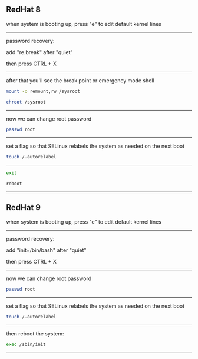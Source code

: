 
## RedHat 8

when system is booting up, press "e" to edit default kernel lines


________________________________________________________________________________________________



password recovery:

add "re.break" after "quiet"

then press CTRL + X

________________________________________________________________________________________________



after that you'll see the break point or emergency mode shell


```bash
mount -o remount,rw /sysroot
```


```bash
chroot /sysroot
```

________________________________________________________________________________________________



now we can change root password

```bash
passwd root
```

________________________________________________________________________________________________



set a flag so that SELinux relabels the system as needed on the next boot

```bash
touch /.autorelabel
```

________________________________________________________________________________________________




```bash
exit

reboot
```

________________________________________________________________________________________________



## RedHat 9


when system is booting up, press "e" to edit default kernel lines


________________________________________________________________________________________________



password recovery:

add "init=/bin/bash" after "quiet"

then press CTRL + X

________________________________________________________________________________________________




now we can change root password

```bash
passwd root
```

________________________________________________________________________________________________



set a flag so that SELinux relabels the system as needed on the next boot

```bash
touch /.autorelabel
```

________________________________________________________________________________________________

then reboot the system:


```bash
exec /sbin/init
```

________________________________________________________________________________________________

